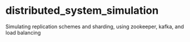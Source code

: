 # distributed_system_simulation
Simulating replication schemes and sharding, using zookeeper, kafka, and load balancing
